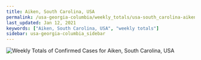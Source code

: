 ```yaml
---
title: Aiken, South Carolina, USA
permalink: /usa-georgia-columbia/weekly_totals/usa-south_carolina-aiken-weekly_totals.html
last_updated: Jan 12, 2021
keywords: ["Aiken, South Carolina, USA", "weekly totals"]
sidebar: usa-georgia-columbia_sidebar
---
```


![Weekly Totals of Confirmed Cases for Aiken, South Carolina, USA](/covid_tracker/images/graphs/usa-south_carolina-aiken-weekly_totals_graph.png)
